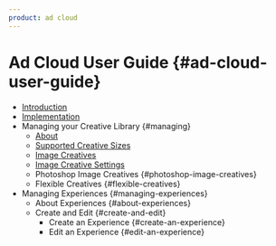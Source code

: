 ```yaml
---
product: ad cloud
---
```


# Ad Cloud User Guide {#ad-cloud-user-guide}

+ [Introduction](introduction.md)
+ [Implementation](implementation.md)
+ Managing your Creative Library {#managing}
  + [About](about.md)
  + [Supported Creative Sizes](supported-sizes.md)
  + [Image Creatives](image-creatives.md)
  + [Image Creative Settings](image-creative-settings.md)
  + Photoshop Image Creatives {#photoshop-image-creatives}
  + Flexible Creatives {#flexible-creatives}
+ Managing Experiences {#managing-experiences}
  + About Experiences {#about-experiences}
  + Create and Edit {#create-and-edit}
    + Create an Experience {#create-an-experience}
    + Edit an Experience {#edit-an-experience}
